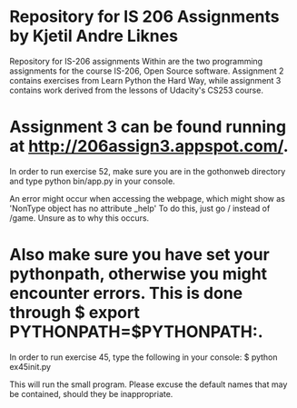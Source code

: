 Repository for IS 206 Assignments by Kjetil Andre Liknes
========

Repository for IS-206 assignments
Within are the two programming assignments for the course IS-206, Open Source software.
Assignment 2 contains exercises from Learn Python the Hard Way, while assignment 3 contains work derived
from the lessons of Udacity's CS253 course. 

Assignment 3 can be found running at http://206assign3.appspot.com/.
=======================
In order to run exercise 52, make sure you are in the gothonweb directory and type 
python bin/app.py in your console. 

An error might occur when accessing the webpage, which might show as 'NonType object has no attribute _help'
To do this, just go / instead of /game. Unsure as to why this occurs.

Also make sure you have set your pythonpath, otherwise you might encounter errors. This is done through
$ export PYTHONPATH=$PYTHONPATH:.
========================

In order to run exercise 45, type the following in your console:
$ python ex45init.py

This will run the small program. 
Please excuse the default names that may be contained, should they be inappropriate. 
